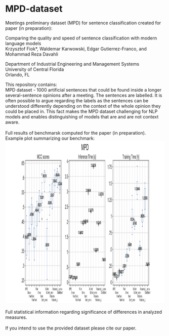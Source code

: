 # MPD-dataset
Meetings preliminary dataset (MPD) for sentence classification created for paper (in preparation): </br>

Comparing the quality and speed of sentence classification with modern language models </br>
Krzysztof Fiok*, Waldemar Karwowski, Edgar Gutierrez-Franco, and Mohammad Reza Davahli </br>

Department of Industrial Engineering and Management Systems</br>
University of Central Florida</br>
Orlando, FL</br>

This repository contains:</br>
MPD dataset - 1000 artificial sentences that could be found inside a longer several-sentence opinions after a meeting. The sentences are labelled. It is often possible to argue regarding the labels as the sentences can be understood differently depending on the context of the whole opinion they could be placed in. This fact makes the MPD dataset challenging for NLP models and enables distinguishing of models that are and are not context aware.
</br></br>
Full results of benchmarsk computed for the paper (in preparation).
Example plot summarizing our benchmark:
<img src="https://github.com/krzysztoffiok/MPD-dataset/blob/master/full%20article%20results/images/MPD_3.png" width=640 height=512>
</br></br>
Full statistical information regarding significance of differences in analyzed measures.
</br></br>
If you intend to use the provided dataset please cite our paper.
